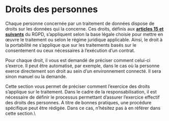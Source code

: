 # Droits des personnes

Chaque personne concernée par un traitement de données dispose de droits sur les données qui la concerne. Ces droits, définis aux [**articles 15 et suivants**](https://www.cnil.fr/fr/reglement-europeen-protection-donnees/chapitre3) du RGPD, s’appliquent selon la base légale choisie pour mettre en œuvre le traitement ou selon le régime juridique applicable. Ainsi, le droit à la portabilité ne s’applique que sur les traitements basés sur le consentement ou ceux nécessaires à l’exécution d’un contrat.&#x20;

Pour chaque droit, il vous est demandé de préciser comment celui-ci s’exerce. Il peut être automatisé, par exemple, dans le cas où la personne exerce directement son droit au sein d’un environnement connecté. Il sera sinon manuel ou la demande.&#x20;

Cette section vous permet de préciser comment l’exercice des droits s’applique sur le traitement. Dans le cadre de la responsabilisation, il est nécessaire de définir le processus permettant d’assurer l’exercice effectif des droits des personnes. A titre de bonnes pratiques, une procédure spécifique peut être rédigée. Dans ce cas, n’hésitez pas à en référer dans cette section.\

